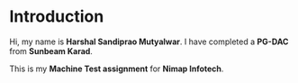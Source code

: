 # Introduction

Hi, my name is **Harshal Sandiprao Mutyalwar**. I have completed a **PG-DAC** from **Sunbeam Karad**. 

This is my **Machine Test assignment** for **Nimap Infotech**.

